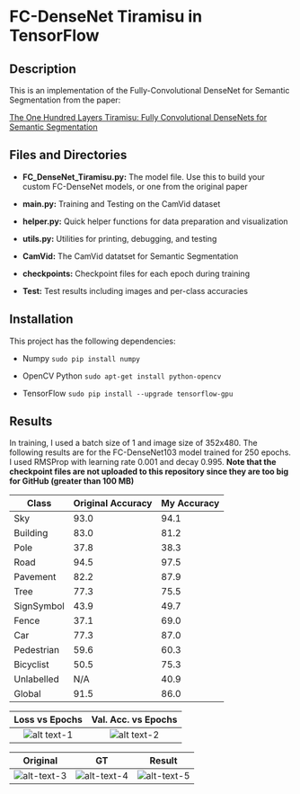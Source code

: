# FC-DenseNet Tiramisu in TensorFlow

## Description
This is an implementation of the Fully-Convolutional DenseNet for Semantic Segmentation from the paper:

[The One Hundred Layers Tiramisu: Fully Convolutional DenseNets for Semantic Segmentation](https://arxiv.org/pdf/1611.09326.pdf)


## Files and Directories

- **FC_DenseNet_Tiramisu.py:** The model file. Use this to build your custom FC-DenseNet models, or one from the original paper

- **main.py:** Training and Testing on the CamVid dataset

- **helper.py:** Quick helper functions for data preparation and visualization

- **utils.py:** Utilities for printing, debugging, and testing

- **CamVid:** The CamVid datatset for Semantic Segmentation

- **checkpoints:** Checkpoint files for each epoch during training

- **Test:** Test results including images and per-class accuracies


## Installation
This project has the following dependencies:

- Numpy `sudo pip install numpy`

- OpenCV Python `sudo apt-get install python-opencv`

- TensorFlow `sudo pip install --upgrade tensorflow-gpu`


## Results

In training, I used a batch size of 1 and image size of 352x480. The following results are for the FC-DenseNet103 model trained for 250 epochs. I used RMSProp with learning rate 0.001 and decay 0.995. **Note that the checkpoint files are not uploaded to this repository since they are too big for GitHub (greater than 100 MB)**


| Class 	| Original Accuracy  	| My Accuracy |
| ------------- 		| ------------- | -------------|
| Sky  		| 93.0 | 94.1  |
| Building 		| 83.0  | 81.2  |
| Pole  		| 37.8  | 38.3  |
| Road 		| 94.5  | 97.5  |
| Pavement  		| 82.2  | 87.9  |
| Tree 		| 77.3  | 75.5  |
| SignSymbol  		| 43.9  | 49.7  |
| Fence 		| 37.1  | 69.0  |
| Car  		| 77.3  | 87.0  |
| Pedestrian 		| 59.6  | 60.3  |
| Bicyclist  		| 50.5  | 75.3  |
| Unlabelled 		| N/A  | 40.9  |
| Global  		| 91.5 | 86.0  |


Loss vs Epochs            |  Val. Acc. vs Epochs
:-------------------------:|:-------------------------:
![alt text-1](https://github.com/GeorgeSeif/FC-DenseNet-Tiramisu/blob/master/Images/loss_vs_epochs.png)  |  ![alt text-2](https://github.com/GeorgeSeif/FC-DenseNet-Tiramisu/blob/master/Images/accuracy_vs_epochs.png)


Original            |  GT   |  Result
:-------------------------:|:-------------------------:|:-------------------------:
![alt-text-3](https://github.com/GeorgeSeif/FC-DenseNet-Tiramisu/blob/master/Images/0001TP_008550.png "Original")  |  ![alt-text-4](https://github.com/GeorgeSeif/FC-DenseNet-Tiramisu/blob/master/Images/0001TP_008550_gt.png "GT")  |   ![alt-text-5](https://github.com/GeorgeSeif/FC-DenseNet-Tiramisu/blob/master/Images/0001TP_008550_pred.png "Result")

